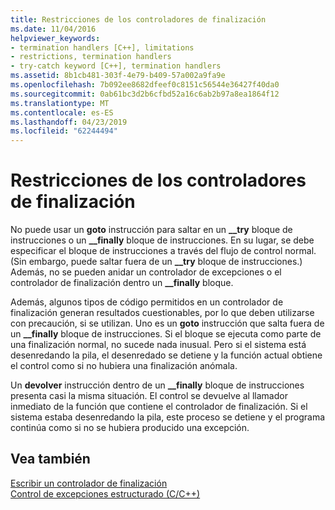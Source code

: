```yaml
---
title: Restricciones de los controladores de finalización
ms.date: 11/04/2016
helpviewer_keywords:
- termination handlers [C++], limitations
- restrictions, termination handlers
- try-catch keyword [C++], termination handlers
ms.assetid: 8b1cb481-303f-4e79-b409-57a002a9fa9e
ms.openlocfilehash: 7b092ee8682dfeef0c8151c56544e36427f40da0
ms.sourcegitcommit: 0ab61bc3d2b6cfbd52a16c6ab2b97a8ea1864f12
ms.translationtype: MT
ms.contentlocale: es-ES
ms.lasthandoff: 04/23/2019
ms.locfileid: "62244494"
---
```

# <a name="restrictions-on-termination-handlers"></a>Restricciones de los controladores de finalización

No puede usar un **goto** instrucción para saltar en un **__try** bloque de instrucciones o un **__finally** bloque de instrucciones. En su lugar, se debe especificar el bloque de instrucciones a través del flujo de control normal. (Sin embargo, puede saltar fuera de un **__try** bloque de instrucciones.) Además, no se pueden anidar un controlador de excepciones o el controlador de finalización dentro un **__finally** bloque.

Además, algunos tipos de código permitidos en un controlador de finalización generan resultados cuestionables, por lo que deben utilizarse con precaución, si se utilizan. Uno es un **goto** instrucción que salta fuera de un **__finally** bloque de instrucciones. Si el bloque se ejecuta como parte de una finalización normal, no sucede nada inusual. Pero si el sistema está desenredando la pila, el desenredado se detiene y la función actual obtiene el control como si no hubiera una finalización anómala.

Un **devolver** instrucción dentro de un **__finally** bloque de instrucciones presenta casi la misma situación. El control se devuelve al llamador inmediato de la función que contiene el controlador de finalización. Si el sistema estaba desenredando la pila, este proceso se detiene y el programa continúa como si no se hubiera producido una excepción.

## <a name="see-also"></a>Vea también

[Escribir un controlador de finalización](../cpp/writing-a-termination-handler.md)<br/>
[Control de excepciones estructurado (C/C++)](../cpp/structured-exception-handling-c-cpp.md)